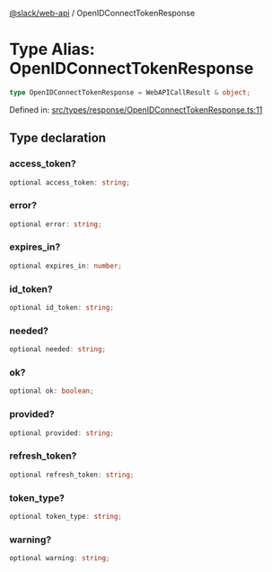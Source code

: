 [@slack/web-api](../index.md) / OpenIDConnectTokenResponse

# Type Alias: OpenIDConnectTokenResponse

```ts
type OpenIDConnectTokenResponse = WebAPICallResult & object;
```

Defined in: [src/types/response/OpenIDConnectTokenResponse.ts:11](https://github.com/slackapi/node-slack-sdk/blob/main/packages/web-api/src/types/response/OpenIDConnectTokenResponse.ts#L11)

## Type declaration

### access\_token?

```ts
optional access_token: string;
```

### error?

```ts
optional error: string;
```

### expires\_in?

```ts
optional expires_in: number;
```

### id\_token?

```ts
optional id_token: string;
```

### needed?

```ts
optional needed: string;
```

### ok?

```ts
optional ok: boolean;
```

### provided?

```ts
optional provided: string;
```

### refresh\_token?

```ts
optional refresh_token: string;
```

### token\_type?

```ts
optional token_type: string;
```

### warning?

```ts
optional warning: string;
```
